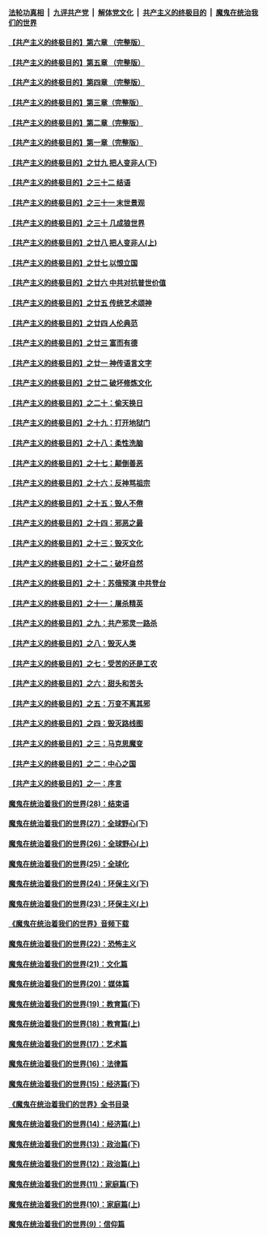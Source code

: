 ####  [法轮功真相](../../../../basic/blob/master/README.md?t=06171631) &nbsp;|&nbsp; [九评共产党](../../../../9ping.md/blob/master/README.md?t=06171631) &nbsp;|&nbsp; [解体党文化](../../../../jtdwh.md/blob/master/README.md?t=06171631)  &nbsp;|&nbsp; [共产主义的终极目的](../../../../gczydzjmd.md/blob/master/README.md?t=06171631) &nbsp;|&nbsp; [魔鬼在统治我们的世界](../../../../mgztzwmdsj.md/blob/master/README.md?t=06171631) 

#### [【共产主义的终极目的】第六章 （完整版）](../pages/nsc422/n11428913.md?t=06171631) 

#### [【共产主义的终极目的】第五章 （完整版）](../pages/nsc422/n11428912.md?t=06171631) 

#### [【共产主义的终极目的】第四章 （完整版）](../pages/nsc422/n11428907.md?t=06171631) 

#### [【共产主义的终极目的】第三章（完整版）](../pages/nsc422/n11428848.md?t=06171631) 

#### [【共产主义的终极目的】第二章（完整版）](../pages/nsc422/n11428831.md?t=06171631) 

#### [【共产主义的终极目的】第一章（完整版）](../pages/nsc422/n11417651.md?t=06171631) 

#### [【共产主义的终极目的】之廿九 把人变非人(下)](../pages/nsc422/n11344140.md?t=06171631) 

#### [【共产主义的终极目的】之三十二 结语](../pages/nsc422/n11360535.md?t=06171631) 

#### [【共产主义的终极目的】之三十一 末世景观](../pages/nsc422/n11351129.md?t=06171631) 

#### [【共产主义的终极目的】之三十 几成狼世界](../pages/nsc422/n11348280.md?t=06171631) 

#### [【共产主义的终极目的】之廿八 把人变非人(上)](../pages/nsc422/n11340492.md?t=06171631) 

#### [【共产主义的终极目的】之廿七 以恨立国](../pages/nsc422/n11336944.md?t=06171631) 

#### [【共产主义的终极目的】之廿六 中共对抗普世价值](../pages/nsc422/n11324785.md?t=06171631) 

#### [【共产主义的终极目的】之廿五 传统艺术颂神](../pages/nsc422/n11296396.md?t=06171631) 

#### [【共产主义的终极目的】之廿四 人伦典范](../pages/nsc422/n11296397.md?t=06171631) 

#### [【共产主义的终极目的】之廿三 富而有德](../pages/nsc422/n11283598.md?t=06171631) 

#### [【共产主义的终极目的】之廿一 神传语言文字](../pages/nsc422/n11263265.md?t=06171631) 

#### [【共产主义的终极目的】之廿二 破坏修炼文化](../pages/nsc422/n11245728.md?t=06171631) 

#### [【共产主义的终极目的】之二十：偷天换日](../pages/nsc422/n11238846.md?t=06171631) 

#### [【共产主义的终极目的】之十九：打开地狱门](../pages/nsc422/n11206376.md?t=06171631) 

#### [【共产主义的终极目的】之十八：柔性洗脑](../pages/nsc422/n11199994.md?t=06171631) 

#### [【共产主义的终极目的】之十七：颠倒善恶](../pages/nsc422/n11179782.md?t=06171631) 

#### [【共产主义的终极目的】之十六：反神骂祖宗](../pages/nsc422/n11166798.md?t=06171631) 

#### [【共产主义的终极目的】之十五：毁人不倦](../pages/nsc422/n11166792.md?t=06171631) 

#### [【共产主义的终极目的】之十四：邪恶之最](../pages/nsc422/n11150249.md?t=06171631) 

#### [【共产主义的终极目的】之十三：毁灭文化](../pages/nsc422/n11135227.md?t=06171631) 

#### [【共产主义的终极目的】之十二：破坏自然](../pages/nsc422/n11135214.md?t=06171631) 

#### [【共产主义的终极目的】之十：苏俄预演 中共登台](../pages/nsc422/n11118424.md?t=06171631) 

#### [【共产主义的终极目的】之十一：屠杀精英](../pages/nsc422/n11118442.md?t=06171631) 

#### [【共产主义的终极目的】之九：共产邪灵一路杀](../pages/nsc422/n11114139.md?t=06171631) 

#### [【共产主义的终极目的】之八：毁灭人类](../pages/nsc422/n11108503.md?t=06171631) 

#### [【共产主义的终极目的】之七：受苦的还是工农](../pages/nsc422/n11101809.md?t=06171631) 

#### [【共产主义的终极目的】之六：甜头和苦头](../pages/nsc422/n11096971.md?t=06171631) 

#### [【共产主义的终极目的】之五：万变不离其邪](../pages/nsc422/n11091285.md?t=06171631) 

#### [【共产主义的终极目的】之四：毁灭路线图](../pages/nsc422/n11086284.md?t=06171631) 

#### [【共产主义的终极目的】之三：马克思魔变](../pages/nsc422/n11061941.md?t=06171631) 

#### [【共产主义的终极目的】之二：中心之国](../pages/nsc422/n11047728.md?t=06171631) 

#### [【共产主义的终极目的】之一：序言](../pages/nsc422/n11086077.md?t=06171631) 

#### [魔鬼在统治着我们的世界(28)：结束语](../pages/nsc422/n10936246.md?t=06171631) 

#### [魔鬼在统治着我们的世界(27)：全球野心(下)](../pages/nsc422/n10928319.md?t=06171631) 

#### [魔鬼在统治着我们的世界(26)：全球野心(上)](../pages/nsc422/n10900318.md?t=06171631) 

#### [魔鬼在统治着我们的世界(25)：全球化](../pages/nsc422/n10788205.md?t=06171631) 

#### [魔鬼在统治着我们的世界(24)：环保主义(下)](../pages/nsc422/n10695307.md?t=06171631) 

#### [魔鬼在统治着我们的世界(23)：环保主义(上)](../pages/nsc422/n10688613.md?t=06171631) 

#### [《魔鬼在统治着我们的世界》音频下载](../pages/nsc422/n10635553.md?t=06171631) 

#### [魔鬼在统治着我们的世界(22)：恐怖主义](../pages/nsc422/n10614727.md?t=06171631) 

#### [魔鬼在统治着我们的世界(21)：文化篇](../pages/nsc422/n10597706.md?t=06171631) 

#### [魔鬼在统治着我们的世界(20)：媒体篇](../pages/nsc422/n10586579.md?t=06171631) 

#### [魔鬼在统治着我们的世界(19)：教育篇(下)](../pages/nsc422/n10564808.md?t=06171631) 

#### [魔鬼在统治着我们的世界(18)：教育篇(上)](../pages/nsc422/n10526970.md?t=06171631) 

#### [魔鬼在统治着我们的世界(17)：艺术篇](../pages/nsc422/n10499093.md?t=06171631) 

#### [魔鬼在统治着我们的世界(16)：法律篇](../pages/nsc422/n10485969.md?t=06171631) 

#### [魔鬼在统治着我们的世界(15)：经济篇(下)](../pages/nsc422/n10469975.md?t=06171631) 

#### [《魔鬼在统治着我们的世界》全书目录](../pages/nsc422/n10464261.md?t=06171631) 

#### [魔鬼在统治着我们的世界(14)：经济篇(上)](../pages/nsc422/n10457370.md?t=06171631) 

#### [魔鬼在统治着我们的世界(13)：政治篇(下)](../pages/nsc422/n10448270.md?t=06171631) 

#### [魔鬼在统治着我们的世界(12)：政治篇(上)](../pages/nsc422/n10444576.md?t=06171631) 

#### [魔鬼在统治着我们的世界(11)：家庭篇(下)](../pages/nsc422/n10440961.md?t=06171631) 

#### [魔鬼在统治着我们的世界(10)：家庭篇(上)](../pages/nsc422/n10435448.md?t=06171631) 

#### [魔鬼在统治着我们的世界(9)：信仰篇](../pages/nsc422/n10432159.md?t=06171631) 

